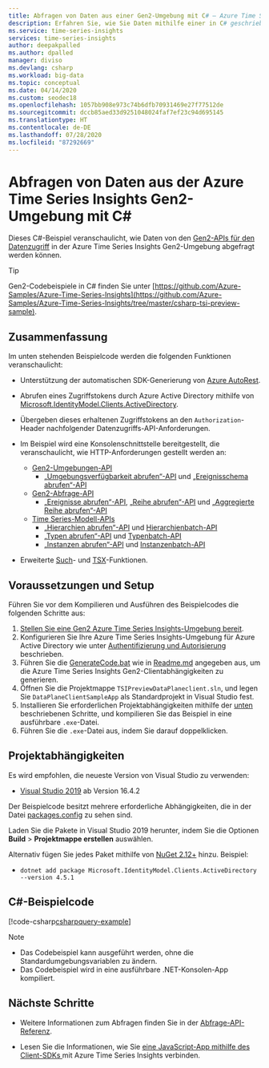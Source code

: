 ```yaml
---
title: Abfragen von Daten aus einer Gen2-Umgebung mit C# – Azure Time Series Insights | Microsoft-Dokumentation
description: Erfahren Sie, wie Sie Daten mithilfe einer in C# geschriebenen App aus einer Azure Time Series Insights Gen2-Umgebung abfragen.
ms.service: time-series-insights
services: time-series-insights
author: deepakpalled
ms.author: dpalled
manager: diviso
ms.devlang: csharp
ms.workload: big-data
ms.topic: conceptual
ms.date: 04/14/2020
ms.custom: seodec18
ms.openlocfilehash: 1057bb908e973c74b6dfb70931469e27f77512de
ms.sourcegitcommit: dccb85aed33d9251048024faf7ef23c94d695145
ms.translationtype: HT
ms.contentlocale: de-DE
ms.lasthandoff: 07/28/2020
ms.locfileid: "87292669"
---
```

# <a name="query-data-from-the-azure-time-series-insights-gen2-environment-using-c"></a>Abfragen von Daten aus der Azure Time Series Insights Gen2-Umgebung mit C#

Dieses C#-Beispiel veranschaulicht, wie Daten von den [Gen2-APIs für den Datenzugriff](https://docs.microsoft.com/rest/api/time-series-insights/preview) in der Azure Time Series Insights Gen2-Umgebung abgefragt werden können.

> [!TIP]
> Gen2-Codebeispiele in C# finden Sie unter [https://github.com/Azure-Samples/Azure-Time-Series-Insights](https://github.com/Azure-Samples/Azure-Time-Series-Insights/tree/master/csharp-tsi-preview-sample).

## <a name="summary"></a>Zusammenfassung

Im unten stehenden Beispielcode werden die folgenden Funktionen veranschaulicht:

* Unterstützung der automatischen SDK-Generierung von [Azure AutoRest](https://github.com/Azure/AutoRest).
* Abrufen eines Zugriffstokens durch Azure Active Directory mithilfe von [Microsoft.IdentityModel.Clients.ActiveDirectory](https://www.nuget.org/packages/Microsoft.IdentityModel.Clients.ActiveDirectory/).
* Übergeben dieses erhaltenen Zugriffstokens an den `Authorization`-Header nachfolgender Datenzugriffs-API-Anforderungen. 
* Im Beispiel wird eine Konsolenschnittstelle bereitgestellt, die veranschaulicht, wie HTTP-Anforderungen gestellt werden an:

    * [Gen2-Umgebungen-API](https://docs.microsoft.com/rest/api/time-series-insights/preview#preview-environments-apis)
        * [„Umgebungsverfügbarkeit abrufen“-API](https://docs.microsoft.com/rest/api/time-series-insights/dataaccessgen2/query/getavailability) und [„Ereignisschema abrufen“-API](https://docs.microsoft.com/rest/api/time-series-insights/dataaccessgen2/query/geteventschema)
    * [Gen2-Abfrage-API](https://docs.microsoft.com/rest/api/time-series-insights/preview#query-apis)
        * [„Ereignisse abrufen“-API](https://docs.microsoft.com/rest/api/time-series-insights/dataaccessgen2/query/execute#getevents), [„Reihe abrufen“-API](https://docs.microsoft.com/rest/api/time-series-insights/dataaccessgen2/query/execute#getseries) und [„Aggregierte Reihe abrufen“-API](https://docs.microsoft.com/rest/api/time-series-insights/dataaccessgen2/query/execute#aggregateseries)
    * [Time Series-Modell-APIs](https://docs.microsoft.com/rest/api/time-series-insights/dataaccessgen2/query/execute#aggregateseries)
        * [„Hierarchien abrufen“-API](https://docs.microsoft.com/rest/api/time-series-insights/dataaccessgen2/timeserieshierarchies) und [Hierarchienbatch-API](https://docs.microsoft.com/rest/api/time-series-insights/dataaccessgen2/timeserieshierarchies/executebatch)
        * [„Typen abrufen“-API](https://docs.microsoft.com/rest/api/time-series-insights/dataaccessgen2/timeseriestypes) und [Typenbatch-API](https://docs.microsoft.com/rest/api/time-series-insights/dataaccessgen2/timeseriestypes/executebatch)
        * [„Instanzen abrufen“-API](https://docs.microsoft.com/rest/api/time-series-insights/dataaccessgen2/timeseriesinstances) und [Instanzenbatch-API](https://docs.microsoft.com/rest/api/time-series-insights/dataaccessgen2/timeseriesinstances/executebatch)
* Erweiterte [Such](https://docs.microsoft.com/rest/api/time-series-insights/preview#search-features)- und [TSX](https://docs.microsoft.com/rest/api/time-series-insights/preview#time-series-expression-and-syntax)-Funktionen.

## <a name="prerequisites-and-setup"></a>Voraussetzungen und Setup

Führen Sie vor dem Kompilieren und Ausführen des Beispielcodes die folgenden Schritte aus:

1. [Stellen Sie eine Gen2 Azure Time Series Insights-Umgebung bereit](https://docs.microsoft.com/azure/time-series-insights/time-series-insights-update-how-to-manage#create-the-environment).
1. Konfigurieren Sie Ihre Azure Time Series Insights-Umgebung für Azure Active Directory wie unter [Authentifizierung und Autorisierung](time-series-insights-authentication-and-authorization.md) beschrieben. 
1. Führen Sie die [GenerateCode.bat](https://github.com/Azure-Samples/Azure-Time-Series-Insights/blob/master/csharp-tsi-preview-sample/DataPlaneClient/GenerateCode.bat) wie in [Readme.md](https://github.com/Azure-Samples/Azure-Time-Series-Insights/blob/master/csharp-tsi-preview-sample/DataPlaneClient/Readme.md) angegeben aus, um die Azure Time Series Insights Gen2-Clientabhängigkeiten zu generieren.
1. Öffnen Sie die Projektmappe `TSIPreviewDataPlaneclient.sln`, und legen Sie `DataPlaneClientSampleApp` als Standardprojekt in Visual Studio fest.
1. Installieren Sie erforderlichen Projektabhängigkeiten mithilfe der [unten](#project-dependencies) beschriebenen Schritte, und kompilieren Sie das Beispiel in eine ausführbare `.exe`-Datei.
1. Führen Sie die `.exe`-Datei aus, indem Sie darauf doppelklicken.

## <a name="project-dependencies"></a>Projektabhängigkeiten

Es wird empfohlen, die neueste Version von Visual Studio zu verwenden:

* [Visual Studio 2019](https://visualstudio.microsoft.com/vs/) ab Version 16.4.2

Der Beispielcode besitzt mehrere erforderliche Abhängigkeiten, die in der Datei [packages.config](https://github.com/Azure-Samples/Azure-Time-Series-Insights/blob/master/csharp-tsi-preview-sample/DataPlaneClientSampleApp/packages.config) zu sehen sind.

Laden Sie die Pakete in Visual Studio 2019 herunter, indem Sie die Optionen **Build** > **Projektmappe erstellen** auswählen. 

Alternativ fügen Sie jedes Paket mithilfe von [NuGet 2.12+](https://www.nuget.org/) hinzu. Beispiel:

* `dotnet add package Microsoft.IdentityModel.Clients.ActiveDirectory --version 4.5.1`

## <a name="c-sample-code"></a>C#-Beispielcode

[!code-csharp[csharpquery-example](~/samples-tsi/csharp-tsi-preview-sample/DataPlaneClientSampleApp/Program.cs)]

> [!NOTE]
> * Das Codebeispiel kann ausgeführt werden, ohne die Standardumgebungsvariablen zu ändern.
> * Das Codebeispiel wird in eine ausführbare .NET-Konsolen-App kompiliert.

## <a name="next-steps"></a>Nächste Schritte

- Weitere Informationen zum Abfragen finden Sie in der [Abfrage-API-Referenz](https://docs.microsoft.com/rest/api/time-series-insights/preview-query).

- Lesen Sie die Informationen, wie Sie [eine JavaScript-App mithilfe des Client-SDKs ](https://github.com/microsoft/tsiclient) mit Azure Time Series Insights verbinden.
